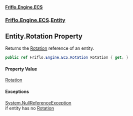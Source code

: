 #### [Friflo.Engine.ECS](index.md 'index')
### [Friflo.Engine.ECS](Friflo.Engine.ECS.md 'Friflo.Engine.ECS').[Entity](Entity.md 'Friflo.Engine.ECS.Entity')

## Entity.Rotation Property

Returns the [Rotation](Rotation.md 'Friflo.Engine.ECS.Rotation') reference of an entity.

```csharp
public ref Friflo.Engine.ECS.Rotation Rotation { get; }
```

#### Property Value
[Rotation](Rotation.md 'Friflo.Engine.ECS.Rotation')

#### Exceptions

[System.NullReferenceException](https://docs.microsoft.com/en-us/dotnet/api/System.NullReferenceException 'System.NullReferenceException')  
if entity has no [Rotation](Entity.Rotation.md 'Friflo.Engine.ECS.Entity.Rotation')